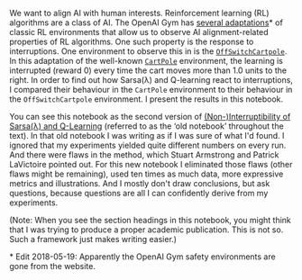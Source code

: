 We want to align AI with human interests. Reinforcement learning (RL) algorithms
are a class of AI. The OpenAI Gym has [several
adaptations](https://gym.openai.com/envs#safety)\* of classic RL environments that
allow us to observe AI alignment-related properties of RL algorithms. One such
property is the response to interruptions. One environment to observe this in is
the [`OffSwitchCartpole`](https://gym.openai.com/envs/OffSwitchCartpole-v0). In
this adaptation of the well-known
[`CartPole`](https://gym.openai.com/envs/CartPole-v1) environment, the learning
is interrupted (reward $0$) every time the cart moves more than $1.0$ units to
the right. In order to find out how Sarsa(λ) and Q-learning react to
interruptions, I compared their behaviour in the `CartPole` environment to their
behaviour in the `OffSwitchCartpole` environment. I present the results in this
notebook.

You can see this notebook as the second version of [(Non-)Interruptibility of
Sarsa(λ) and
Q-Learning](https://nbviewer.jupyter.org/github/rmoehn/cartpole/blob/master/notebooks/ProcessedOSCP.ipynb)
(referred to as the ‘old notebook’ throughout the text). In that old notebook I
was writing as if I was sure of what I'd found. I ignored that my experiments
yielded quite different numbers on every run. And there were flaws in the
method, which Stuart Armstrong and Patrick LaVictoire pointed out. For this new
notebook I eliminated those flaws (other flaws might be remaining), used ten
times as much data, more expressive metrics and illustrations. And I mostly
don't draw conclusions, but ask questions, because questions are all I can
confidently derive from my experiments.

(Note: When you see the section headings in this notebook, you might think that
I was trying to produce a proper academic publication. This is not so. Such a
framework just makes writing easier.)

\* Edit 2018-05-19: Apparently the OpenAI Gym safety environments are gone from the
website.
